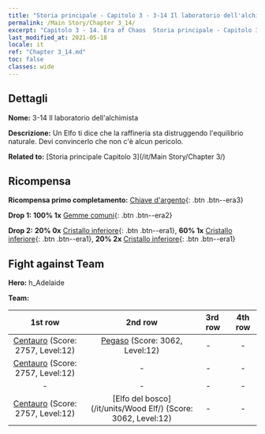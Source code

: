 ```yaml
---
title: "Storia principale - Capitolo 3 - 3-14 Il laboratorio dell'alchimista"
permalink: /Main Story/Chapter 3_14/
excerpt: "Capitolo 3 - 14. Era of Chaos  Storia principale - Capitolo 3_14. 3-14 Il laboratorio dell'alchimista"
last_modified_at: 2021-05-18
locale: it
ref: "Chapter 3_14.md"
toc: false
classes: wide
---
```


## Dettagli

 **Nome:** 3-14 Il laboratorio dell'alchimista

 **Descrizione:** Un Elfo ti dice che la raffineria sta distruggendo l'equilibrio naturale. Devi convincerlo che non c'è alcun pericolo.

 **Related to:** [Storia principale Capitolo 3](/it/Main Story/Chapter 3/)

## Ricompensa

 **Ricompensa primo completamento:** [Chiave d'argento](/ItemsIT/con_693/){: .btn .btn--era3}

 **Drop 1:** **100% 1x** [Gemme comuni](/ItemsIT/mat_10/){: .btn .btn--era2}

 **Drop 2:** **20% 0x** [Cristallo inferiore](/ItemsIT/mat_5/){: .btn .btn--era1}, **60% 1x** [Cristallo inferiore](/ItemsIT/mat_5/){: .btn .btn--era1}, **20% 2x** [Cristallo inferiore](/ItemsIT/mat_5/){: .btn .btn--era1}


## Fight against Team
 **Hero:** h_Adelaide

 **Team:**


  | 1st row | 2nd row | 3rd row | 4th row |
  |:----:|:----:|:----|:----:|
  | [Centauro](/it/units/Centaur/) (Score: 2757, Level:12)  | [Pegaso](/it/units/Pegasus/) (Score: 3062, Level:12)  | - | - |
  | [Centauro](/it/units/Centaur/) (Score: 2757, Level:12)  | - | - | - |
  | - | - | - | - |
  | [Centauro](/it/units/Centaur/) (Score: 2757, Level:12)  | [Elfo del bosco](/it/units/Wood Elf/) (Score: 3062, Level:12)  | - | - |


